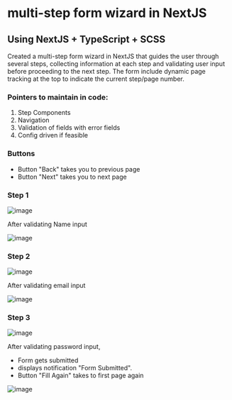 # multi-step form wizard in NextJS
## Using NextJS + TypeScript + SCSS

Created a multi-step form wizard in NextJS that guides the user through several steps, collecting information at each step and validating user input before proceeding to the next step. 
The form include dynamic page tracking at the top to indicate the current step/page number. 

### Pointers to maintain in code:
1. Step Components
2. Navigation
3. Validation of fields with error fields
4. Config driven if feasible

### Buttons 
- Button "Back" takes you to previous page
- Button "Next" takes you to next page
  
### Step 1

![image](https://github.com/RuchiDhamecha/NextJS-MultiStepFormWizard/assets/87808663/ba79c27c-455e-465b-a0a6-17fb5260e3fe)

After validating Name input

![image](https://github.com/RuchiDhamecha/NextJS-MultiStepFormWizard/assets/87808663/773f8019-f40e-44ea-bee8-a0d6563fedf9)

### Step 2

![image](https://github.com/RuchiDhamecha/NextJS-MultiStepFormWizard/assets/87808663/1d7dec03-fd93-414e-b689-138085fb08df)

After validating email input

![image](https://github.com/RuchiDhamecha/NextJS-MultiStepFormWizard/assets/87808663/b687b5cd-49f7-47ff-888d-bcd974da9437)


### Step 3 

![image](https://github.com/RuchiDhamecha/NextJS-MultiStepFormWizard/assets/87808663/fb40146d-9456-4a51-96eb-6953d2fbb005)

After validating password input, 
- Form gets submitted
- displays notification "Form Submitted".
- Button "Fill Again" takes to first page again

![image](https://github.com/RuchiDhamecha/NextJS-MultiStepFormWizard/assets/87808663/e85a17ec-3d6c-471f-8eb2-e6d66d711919)









